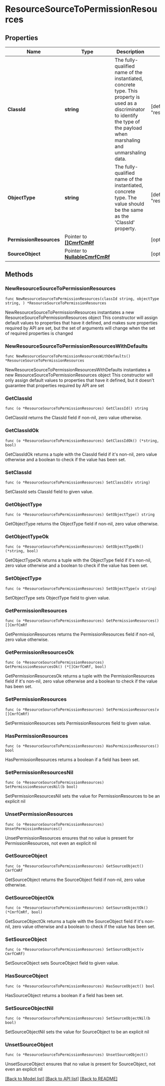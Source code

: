 # ResourceSourceToPermissionResources

## Properties

Name | Type | Description | Notes
------------ | ------------- | ------------- | -------------
**ClassId** | **string** | The fully-qualified name of the instantiated, concrete type. This property is used as a discriminator to identify the type of the payload when marshaling and unmarshaling data. | [default to "resource.SourceToPermissionResources"]
**ObjectType** | **string** | The fully-qualified name of the instantiated, concrete type. The value should be the same as the &#39;ClassId&#39; property. | [default to "resource.SourceToPermissionResources"]
**PermissionResources** | Pointer to [**[]CmrfCmRf**](CmrfCmRf.md) |  | [optional] 
**SourceObject** | Pointer to [**NullableCmrfCmRf**](cmrf.CmRf.md) |  | [optional] 

## Methods

### NewResourceSourceToPermissionResources

`func NewResourceSourceToPermissionResources(classId string, objectType string, ) *ResourceSourceToPermissionResources`

NewResourceSourceToPermissionResources instantiates a new ResourceSourceToPermissionResources object
This constructor will assign default values to properties that have it defined,
and makes sure properties required by API are set, but the set of arguments
will change when the set of required properties is changed

### NewResourceSourceToPermissionResourcesWithDefaults

`func NewResourceSourceToPermissionResourcesWithDefaults() *ResourceSourceToPermissionResources`

NewResourceSourceToPermissionResourcesWithDefaults instantiates a new ResourceSourceToPermissionResources object
This constructor will only assign default values to properties that have it defined,
but it doesn't guarantee that properties required by API are set

### GetClassId

`func (o *ResourceSourceToPermissionResources) GetClassId() string`

GetClassId returns the ClassId field if non-nil, zero value otherwise.

### GetClassIdOk

`func (o *ResourceSourceToPermissionResources) GetClassIdOk() (*string, bool)`

GetClassIdOk returns a tuple with the ClassId field if it's non-nil, zero value otherwise
and a boolean to check if the value has been set.

### SetClassId

`func (o *ResourceSourceToPermissionResources) SetClassId(v string)`

SetClassId sets ClassId field to given value.


### GetObjectType

`func (o *ResourceSourceToPermissionResources) GetObjectType() string`

GetObjectType returns the ObjectType field if non-nil, zero value otherwise.

### GetObjectTypeOk

`func (o *ResourceSourceToPermissionResources) GetObjectTypeOk() (*string, bool)`

GetObjectTypeOk returns a tuple with the ObjectType field if it's non-nil, zero value otherwise
and a boolean to check if the value has been set.

### SetObjectType

`func (o *ResourceSourceToPermissionResources) SetObjectType(v string)`

SetObjectType sets ObjectType field to given value.


### GetPermissionResources

`func (o *ResourceSourceToPermissionResources) GetPermissionResources() []CmrfCmRf`

GetPermissionResources returns the PermissionResources field if non-nil, zero value otherwise.

### GetPermissionResourcesOk

`func (o *ResourceSourceToPermissionResources) GetPermissionResourcesOk() (*[]CmrfCmRf, bool)`

GetPermissionResourcesOk returns a tuple with the PermissionResources field if it's non-nil, zero value otherwise
and a boolean to check if the value has been set.

### SetPermissionResources

`func (o *ResourceSourceToPermissionResources) SetPermissionResources(v []CmrfCmRf)`

SetPermissionResources sets PermissionResources field to given value.

### HasPermissionResources

`func (o *ResourceSourceToPermissionResources) HasPermissionResources() bool`

HasPermissionResources returns a boolean if a field has been set.

### SetPermissionResourcesNil

`func (o *ResourceSourceToPermissionResources) SetPermissionResourcesNil(b bool)`

 SetPermissionResourcesNil sets the value for PermissionResources to be an explicit nil

### UnsetPermissionResources
`func (o *ResourceSourceToPermissionResources) UnsetPermissionResources()`

UnsetPermissionResources ensures that no value is present for PermissionResources, not even an explicit nil
### GetSourceObject

`func (o *ResourceSourceToPermissionResources) GetSourceObject() CmrfCmRf`

GetSourceObject returns the SourceObject field if non-nil, zero value otherwise.

### GetSourceObjectOk

`func (o *ResourceSourceToPermissionResources) GetSourceObjectOk() (*CmrfCmRf, bool)`

GetSourceObjectOk returns a tuple with the SourceObject field if it's non-nil, zero value otherwise
and a boolean to check if the value has been set.

### SetSourceObject

`func (o *ResourceSourceToPermissionResources) SetSourceObject(v CmrfCmRf)`

SetSourceObject sets SourceObject field to given value.

### HasSourceObject

`func (o *ResourceSourceToPermissionResources) HasSourceObject() bool`

HasSourceObject returns a boolean if a field has been set.

### SetSourceObjectNil

`func (o *ResourceSourceToPermissionResources) SetSourceObjectNil(b bool)`

 SetSourceObjectNil sets the value for SourceObject to be an explicit nil

### UnsetSourceObject
`func (o *ResourceSourceToPermissionResources) UnsetSourceObject()`

UnsetSourceObject ensures that no value is present for SourceObject, not even an explicit nil

[[Back to Model list]](../README.md#documentation-for-models) [[Back to API list]](../README.md#documentation-for-api-endpoints) [[Back to README]](../README.md)


